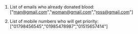 1. List of emails who already donated blood: ["man@gmail.com","woman@gmail.com","ross@gmail.com"]

2. List of mobile numbers who will get priority: ["01798456545","01985478987","01515657414"]
